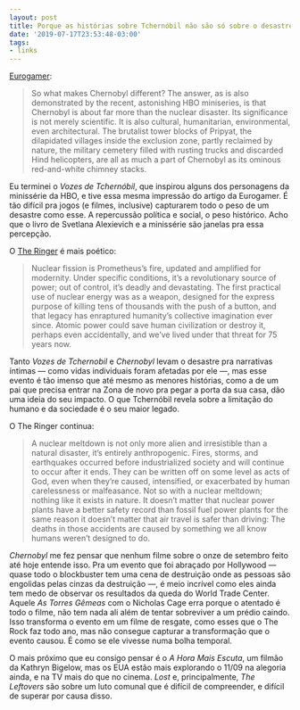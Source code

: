 ```yaml
---
layout: post
title: Porque as histórias sobre Tchernóbil não são só sobre o desastre nuclear
date: '2019-07-17T23:53:48-03:00'
tags:
- links
---
```

[Eurogamer](https://www.eurogamer.net/articles/2019-07-01-how-chernobyl-cast-its-shadow-over-video-games):

> So what makes Chernobyl different? The answer, as is also demonstrated by the recent, astonishing HBO miniseries, is that Chernobyl is about far more than the nuclear disaster. Its significance is not merely scientific. It is also cultural, humanitarian, environmental, even architectural. The brutalist tower blocks of Pripyat, the dilapidated villages inside the exclusion zone, partly reclaimed by nature, the military cemetery filled with rusting trucks and discarded Hind helicopters, are all as much a part of Chernobyl as its ominous red-and-white chimney stacks.

Eu terminei o _Vozes de Tchernóbil_, que inspirou alguns dos personagens da minissérie da HBO, e tive essa mesma impressão do artigo da Eurogamer. É tão difícil pra jogos (e filmes, inclusive) capturarem todo o peso de um desastre como esse. A repercussão política e social, o peso histórico. Acho que o livro de Svetlana Alexievich e a minissérie são janelas pra essa percepção.

O [The Ringer](https://www.theringer.com/tv/2019/5/6/18530653/chernobyl-hbo-miniseries-nuclear-accident) é mais poético:

> Nuclear fission is Prometheus’s fire, updated and amplified for modernity. Under specific conditions, it’s a revolutionary source of power; out of control, it’s deadly and devastating. The first practical use of nuclear energy was as a weapon, designed for the express purpose of killing tens of thousands with the push of a button, and that legacy has enraptured humanity’s collective imagination ever since. Atomic power could save human civilization or destroy it, perhaps even accidentally, and we’ve lived under that threat for 75 years now.

Tanto _Vozes de Tchernobil_ e _Chernobyl_ levam o desastre pra narrativas íntimas — como vidas individuais foram afetadas por ele —, mas esse evento é tão imenso que até mesmo as menores histórias, como a de um pai que precisa entrar na Zona de novo pra pegar a porta da sua casa, dão uma ideia do seu impacto. O que Tchernóbil revela sobre a limitação do humano e da sociedade é o seu maior legado.

O The Ringer continua:

> A nuclear meltdown is not only more alien and irresistible than a natural disaster, it’s entirely anthropogenic. Fires, storms, and earthquakes occurred before industrialized society and will continue to occur after it ends. They can be written off on some level as acts of God, even when they’re caused, intensified, or exacerbated by human carelessness or malfeasance. Not so with a nuclear meltdown; nothing like it exists in nature. It doesn’t matter that nuclear power plants have a better safety record than fossil fuel power plants for the same reason it doesn’t matter that air travel is safer than driving: The deaths in those accidents are caused by something we all know humans weren’t designed to do.

_Chernobyl_ me fez pensar que nenhum filme sobre o onze de setembro feito até hoje entende isso. Pra um evento que foi abraçado por Hollywood — quase todo o blockbuster tem uma cena de destruição onde as pessoas são engolidas pelas cinzas da destruição —, é meio incrível como eles ainda tem medo de observar os resultados da queda do World Trade Center. Aquele _As Torres Gêmeas_ com o Nicholas Cage erra porque o atentado é todo o filme, não tem nada ali além de tentar sobreviver a um prédio caindo. Isso transforma o evento em um filme de resgate, como esses que o The Rock faz todo ano, mas não consegue capturar a transformação que o evento causou. É como se ele vivesse numa bolha temporal.

O mais próximo que eu consigo pensar é o _A Hora Mais Escuta_, um filmão da Kathryn Bigelow, mas os EUA estão mais explorando o 11/09 na alegoria ainda, e na TV mais do que no cinema. _Lost_ e, principalmente, _The Leftovers_ são sobre um luto comunal que é difícil de compreender, e difícil de superar por causa disso.

